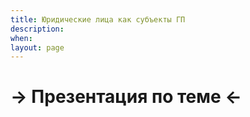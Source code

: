 ```yaml
---
title: Юридические лица как субъекты ГП
description:
when:
layout: page
---
```


# &rarr; <a id="goToPresentation" target="_blank">Презентация по теме</a> &larr;

<!-- <hr /> -->

<!-- # Вопросы для подготовки к занятию: -->

<!-- 1. Понятие и признаки юридического лица. Особенности гражданской -->
<!--    правосубъектности юридических лиц. -->
<!-- 2. Теории юридического лица в отечественной науке гражданского права. Общая и -->
<!--    специальная правосубъектность юридических лиц. -->
<!-- 3. Индивидуализация юридического лица. -->
<!-- 4. Представительства и филиалы юридических лиц. -->
<!-- 5. Классификация юридических лиц. -->

<!-- # Дополнительные источники -->

<!-- 1. Курова Н.Н., Юдин Е.В. Анализ теории о природе юридического лица в контексте -->
<!--    реформирования гражданского законодательства // Юрист. 2015. № 5. С. 4-8 ([ссылка](https://wiselawyer.ru/poleznoe/85962-analiz-teorii-prirode-yuridicheskogo-lica-kontekste-reformirovaniya)). -->
<!-- 2. Шульга А.К. Средства индивидуализации юридических лиц: вопросы теории и -->
<!--    практики // Власть Закона. 2014. № 3. С. 151-160 ([ссылка](./elibrary_22611909_33706796.pdf)). -->
<!-- 3. [Постановление](http://base.garant.ru/71100882/) Пленума Верховного Суда РФ от 23 июня 2015 г. № 25 "О -->
<!--    применении судами некоторых положений раздела I части первой Гражданского -->
<!--    кодекса Российской Федерации" (п. 21-29). -->

<!-- # Задания -->

<!-- ## Задание 1 (ст. 65.2 ГК РФ) -->

<!-- Перечислите права и обязанности участников корпораций. -->

<!-- ## Задание 2 -->

<!-- Зачеркните юридические лица, которые **не относятся** к унитарным юридическим лицам. -->

<!-- ![](./05/nonunit.png) -->

<!-- ## Задание 3 -->

<!-- Заполните схему. -->

<!-- ![](./05/entitytypes.png) -->

<!-- # Задачи -->

<!-- ## Задача 1 -->

<!-- Для решения задачи необходимо привести необходимые для применения в данной -->
<!-- ситуации [правовые нормы](http://www.consultant.ru/document/cons_doc_LAW_8743/2dde5484151bb43287266805650ce09ee9b973ba/). -->

<!-- В арбитражный суд поступило исковое заявление о признании недействительным -->
<!-- договора, заключенного с участием ответчика – петербургского филиала АО «Тор». -->
<!-- Истец указывал, что АО «Тор» ликвидировано вследствие банкротства более года -->
<!-- назад, о чем он узнал только после заключения договора с его филиалом. -->

<!-- Возражая против иска, директор филиала заявил, что учредившее их АО -->
<!-- действительно ликвидировано, однако имущество филиала по какой-то причине не -->
<!-- было включено в общую конкурсную массу АО, поэтому филиал продолжает -->
<!-- существовать. Кроме того, оспариваемый договор заключен от имени самого филиала, -->
<!-- а значит, никакого обмана контрагента не было. Филиал исправно платит в бюджет -->
<!-- все налоги, вовремя выплачивает работникам зарплату, имеет счет в банке, печать, -->
<!-- следовательно, является полноправным юридическим лицом. Таким образом, нет -->
<!-- никаких оснований для признания договора недействительным. -->

<!-- Кто прав в данном споре? -->

<!-- ## Задача 2 -->

<!-- В состав учебного института, являющегося негосударственным образовательным -->
<!-- учреждением, входят несколько факультетов, научных лабораторий и учебных -->
<!-- центров. В рамках новой структурной политики руководство института решило -->
<!-- наделить отдельные структурные подразделения правами юридического лица, с тем -->
<!-- чтобы они приобрели финансовую самостоятельность, оставаясь в составе института. -->

<!-- Управление Министерства юстиции РФ усомнилось в возможности существования в -->
<!-- составе одного юридического лица других самостоятельных юридических лиц и -->
<!-- обратилась за разъяснениями к консультанту. -->

<!-- Составьте мотивированное заключение. -->

<!-- ## Задача 3 -->

<!-- Акционерное общество «Форпост» было реорганизовано путем разделения его на два -->
<!-- самостоятельных предприятия: АО «Старт» и АО «Поиск». Кредиторы общества не были -->
<!-- своевременно уведомлены о реорганизации и узнали о прекращении деятельности АО -->
<!-- лишь из газет. Договоры, заключенные ими с АО, не были исполнены обществом, в -->
<!-- результате чего кредиторы понесли значительные убытки. Правопреемники «Форпоста» -->
<!-- в ответ на претензии кредиторов заявили, что на момент реорганизации никаких -->
<!-- долгов АО перед кредиторами не существовало, поэтому в разделительном балансе -->
<!-- какие-либо обязательства перед кредиторами отсутствуют. Кроме того, за прошедшее -->
<!-- время из состава АО «Старт» выделилось общество «Империал», которое получило -->
<!-- большую часть активов «Старта». Поэтому АО «Старт» не в состоянии возместить -->
<!-- кредиторам убытки, причиненные его правопредшественником. Потерпевшие обратились -->
<!-- к юристу с вопросом о возможных способах защиты их прав. -->

<!-- В каком порядке должна проводиться реорганизация юридического лица? Какие -->
<!-- последствия наступают, если этот порядок нарушен? -->

<!-- ## Задача 4 -->

<!-- Федоров – участник полного товарищества «Коробкин и компания» – предложил -->
<!-- акционерному обществу заключить выгодную сделку. В подтверждение своих -->
<!-- полномочий на подписание договора Федоров представил: -->

<!-- 1. нотариально заверенную копию учредительного договора полного товарищества, из -->
<!--    которого следует, что Федоров наряду с Коробкиным и фирмой «Вандерлес» -->
<!--    является его участником, и что ведение дел товарищества поручено Коробкину; -->
<!-- 2. доверенность на право совершения соответствующей сделки, выданную Федорову -->
<!--    фирмой «Вандерлес»; -->
<!-- 3. собственноручное письмо Коробкина, из которого видно, что он не возражает -->
<!--    против заключения договора; -->
<!-- 4. визитную карточку, в которой указаны домашний адрес и телефон Федорова. -->

<!-- Подтверждают ли указанные документы полномочия Федорова? Если нет, то какие -->
<!-- документы необходимы для подтверждения его полномочий? -->

<!-- ## Задача 5 -->

<!-- Министерство юстиции Российской Федерации (далее – Минюст России) обратилось в -->
<!-- Верховный Суд Российской Федерации с заявлением о ликвидации религиозной -->
<!-- организации Западно-Сибирское Объединение христиан веры евангельской -->
<!-- пятидесятников (далее – Религиозная организация), Устав которой зарегистрирован -->
<!-- Минюстом России 29 мая 1996 г., учетный номер 375. В заявлении указано, что в -->
<!-- нарушение положений действующего законодательства Российской Федерации -->
<!-- Религиозная организация не представила в Минюст России документы, содержащие -->
<!-- отчет о ее деятельности, за 2009, 2010 и 2011 гг., в связи с чем в ее адрес 7 -->
<!-- июня 2011 г. было вынесено предупреждение, обязывающее устранить выявленные -->
<!-- нарушения в срок до 29 июля 2011 г. Однако до настоящего времени нарушения не -->
<!-- устранены и предупреждение в суд не обжаловано, из чего следует, что -->
<!-- деятельность данной организации осуществляется с грубыми и неоднократными -->
<!-- нарушениями законодательства, которые являются основанием для ее ликвидации в -->
<!-- судебном порядке. В дополнениях к исковому заявлению Минюст России ссылается на -->
<!-- то, что и Устав Религиозной организации противоречит действующему -->
<!-- законодательству, а именно в Уставе Религиозной организации не указаны ее -->
<!-- задачи, пункт 2.2 Устава Религиозной организации содержит открытый перечень -->
<!-- видов деятельности, который она вправе осуществлять, а также Устав Религиозной -->
<!-- организации, именующей себя централизованной организацией (пункт 1.1), -->
<!-- предусматривает возможность вхождения в ее состав (структуру) в качестве -->
<!-- полноправных членов религиозных групп (пункты 2.5, 3.2, 3.3). Кроме того, в -->
<!-- наименовании Религиозной организации нет указаний на её организационно-правовую -->
<!-- форму. -->

<!-- Вопросы к задаче: -->

<!-- 1. Что является основанием для ликвидации религиозной организации? -->
<!-- 2. Подлежат ли удовлетворению требования Министерство юстиции Российской Федерации? -->

<!-- ## Задача 6 -->

<!-- Предприниматель, являющийся учредителем юридического лица – общества с -->
<!-- ограниченной ответственностью, направил в адрес Инспекции заказным письмом с -->
<!-- уведомлением заявление о регистрации юридического лица с приложением документов, -->
<!-- необходимых для совершения указанного действия. Рассмотрев полученные 10.04.2011 -->
<!-- документы, заместитель руководителя налогового органа в решении от 13.04.2011 -->
<!-- отказал в государственной регистрации ООО по причине отсутствия среди названных -->
<!-- документов описи вложения. Посчитав отказ незаконным, Петров обратился с -->
<!-- заявлением в арбитражный суд. -->

<!-- Вопросы к задаче: -->

<!-- 1. Назовите основания для отказа в государственной регистрации юридического -->
<!--    лица. -->
<!-- 2. Оцените законность действий налогового органа. -->
